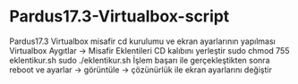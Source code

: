 # Pardus17.3-Virtualbox-script
Pardus17.3 Virtualbox  misafir cd kurulumu ve ekran ayarlarının yapılması
Virtualbox Aygıtlar -> Misafir Eklentileri CD kalıbını yerleştir
sudo chmod 755 eklentikur.sh
sudo ./eklentikur.sh
İşlem başarı ile gerçekleştikten sonra  
reboot ve ayarlar -> görüntüle -> çözünürlük ile ekran ayarlarını değiştir
